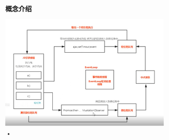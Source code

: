 ## 概念介绍
![](./xc.png)
- <script>脚本一执行就进入js引擎线程（宏任务）
- 编译
- 解释
- 执行
## 渲染进程（浏览器内核）
>进程是系统进行资源分配和调度的一个独立单位 一个进程内包含多个线程
- GUI 渲染线程(页面渲染 css)
- js引擎线程(执行js脚本) 
- js中事件(onclick), 定时器(setTimeout)，ajax 会单独开一个线程
- 事件触发线程(EventLoop轮询处理) **去宏任务队列里面查找 看是否有到时间的**
> - js主线程(引擎线程)是单线程的
> - GUI 渲染线程 与 js引擎线程是互斥的 js执行的时候不会页面渲染  页面渲染的时候不会执行js脚本
> - js引擎线程执行完(同步，异步代码)之后被立即执行的叫微任务，同步异步代码执行完后去清空微任务
## 数据类型
- 基本数据类型（值类型number, string, blooen, null, undefind）
   - Synml() 唯一值
   - number(1, 0.2, NaN，infi无线)  typeof NaN -> "number"
      - NaN === NaN 和谁都不相等 isNaN() 判断 其他数据不能正常转化为number时 出现NaN Number('12px') -> NaN
   - null 的作用使变量指向空指针 释放堆内存
- 引用数据类型
   1. object: {} 普通对象 [] new Array /^$/ 正则对象 new Date() Math 实例对象... (一些类的实例 -> 实例对象 - 数组对象，日期对象... )
      - 数据类型typeof为小写"object", 构造函数为大写Object
      - 对象的属性名 可以为基本数据类型的各个值，属性名为引用类型值默认回转化成字符串处理 
      - {x:10}.toString() => "[object object]"   Object.prototype.toString()  原型链 数据类型转化
      - [].toString() => ""   Array.prototype.toString()
      - 数组是特殊的对象 有length 属性名为递增的代表位置的数字
      - dir(Array) Mdn
   2. function 特殊对象（附属），更多性质还是函数，有很多（js底层）的概念
   3. Symbol 唯一值
## v8引擎渲染机制
> 依次进入队列执行
- [过程](https://segmentfault.com/a/1190000011858383)
- 堆(heap)栈(stack)内存
   - 栈：1执行环境，2存储基本类型
   - 堆：存储引用类型么
- 定义
   - 堆heap则是动态分配的内存，大小不定也不会自动释放（引用数据类型: 数组 对象）
   - 栈stack为自动分配的内存空间，它由系统自动释放；（原始数据类型）
- 关系
   - 引用数据类型存放在堆里，=：传址
   - 基本数据类型存放在栈里，=：直接传值
   - ![](./dz.png)
- 代码解析过程 
   > 词法解析 => AST语法树 => js引擎 => 执行栈 => 全局对象(变量提升) => 运行
   - 编译器（）
      1. 词法解析
      2. AST抽象语法树
      3. 构建出浏览器能够执行的代码
   - 引擎（v8 / webkit内核）浏览器识别代码
      - ECStack(`执行环境栈`) / 栈内存 作用：(也是环境，也是存储基本数据类型) 执行代码
      - EC 执行环境(`执行上下文`) 某个域下的代码执行都有自己的上下文
         - 全局 EC(G) global 全局
         - 函数 EC(...) 私有的
         - 进栈执行-(压缩到栈里进行)-进栈 有的没有用的执行完-出栈 有的还有用的回压缩到栈底-`闭包`(等待下次调用)
            - GO(全局对象)
               - 变量赋值三步 
                  1. 创建变量(lrh,左侧词法解析) - 声明
                  2. 创建值：基本值直接在栈中创建和存储
                  3. 赋值 让变量和值关联起来 - `定义defined`
            - 堆栈内存
               - 栈：
      1. 变量提升
      2. 作用域 / 闭包
      3. 变量对象
      4. 堆栈内存
      5. /VO/AO/

## 编译
- 编译型语言
> 比如先把中文稿 翻译一份英文稿 给外国人 然后演讲 => 编译后直接运行
- 解释型语言
> 演讲中，同声翻译，演讲一句，翻译一句 =>  
- js 为预编译 先提升所有定义变量var 为undifine 和 function

## 词法分析
- 编译顺序
- 执行顺序
- 作用域
- 运行机制
函数的作用域在定义的时候就决定了，和在哪里执行没有关系，这就是词法作用域

## 执行上下文
- 全局对象
- 局部变量
- 深入理解 各种运行环境 上下文界定
- javaScript在浏览器中运行的过程分为两个阶段预解析阶段 执行阶段, 所谓javascript预解析正是创建函数的执行环境(又称“执行上下文”)，只有搞定了javascript的执行环境我们才能搞清楚一段代码在执行过后为什么产生这样的结果。
## 作用域 与 作用域链
- 函数定义的时候就产生作用域 ， 执行的时候产生执行上下文
- 与执行上下文的不同
## this指代
- 指的是 调用函数的那个对象[更多](https://www.jianshu.com/p/f2cdbd345211) `需是哪个对象调用 指代的是这个对象`，`若返回的是函数，this指代window`
```js
var o = {
    text: 'hello',
    arr: ['join', 'agoh'],
    fn: function () {
       return function aa() {
          console.log(this, 'sdfsdfsdfsd') // window
       }
    }
}
o.fn()()
```
- this指针 - 当前类的实例 - 向上查找
- 比如当通过某个对象来调用函数时，该对象就是此次调用的上下文，也就是改函数的 this 的值
```js
var o = {
    text: 'hello',
    arr: ['join', 'agoh'],
    fn: function () {
       console.log(this) // o 调用fn this指代o对象
       let that = this
        this.arr.forEach(function (item) { // 或将此函数改为箭头函数 原因：箭头函数本身没有this, 会指向上级作用域this
            console.log(this.text, '标志') // 获取不到this 改为that 变量接受 原因：变量会向上级作用域查找
            console.log(that.text, '标志')
        })
            // 相当于 return undefind
        // let abb = {
        //     a: 1,
        //     b: 2,
        //     cc: function bb() {
        //         console.log(this, 'sdfsdfsdfsd')
        //         return 1
        //     }
        // }
        // return abb
    }
}
var pp = o.fn()
console.log(pp) // undefind
```
## 闭包
- 产生：执行环境栈中有未被执行（未销毁）的任务（代码）
- 应用：
   - 定时器
   - 柯里化 封装检查数据类型
- 俗语：其实就是一种约定（这样写就叫做闭包，可实现一些功能）
- 理解（定义.概念）：
   - 总结：当前这个函数(-1)可以不在当前作用域下(11)调用(除开window下)
      - 函数返回函数 如果都执行完了 就不叫闭包
      ```js
      function checkType(type) {
         // 11
         return function-1(value) { // 'Sting' 被保存到了这里 函数没有执行就不会销毁   闭包
            return Object.prototype.toString.call(value) === `[object ${type}]`
         }
      }
      checkType()()
      ```
   - js高程中描述：闭包是指有权访问另一个函数作用域中的变量的函数。
   - 权威指南中描述：从技术的角度讲，所有的JavaScript函数都是闭包：它们都是对象，它们都关联到作用域链
   - 你不知道的JavaScript中描述：**当函数可以记住并访问所在的词法作用域时，就产生了闭包，即使函数是在当前词法作用域之外执行**
   ```js
      function fn1() {
         var name = 'iceman';
         function fn2() {
            console.log(name);
         }
         fn2();
      }
      fn1();
      上面的代码已经产生闭包了。fn2访问到了fn1的变量，满足了条件“有权访问另一个函数作用域中的变量的函数”，fn2本身是个函数，所以满足了条件“所有的JavaScript函数都是闭包”。
      这的确是闭包，但是这种方式定义的闭包不太好观察。
      ========================================
      function fn1() {
         var name = 'iceman';
         function fn2() {
            console.log(name);
         }
         return fn2;
      }
      var fn3 = fn1();
      fn3();
      1.fn2的词法作用域能访问fn1的作用域
      2.将fn2当做一个值返回
      3.fn1执行后，将fn2的引用赋值给fn3
      4.执行fn3，输出了变量name
      我们知道通过引用的关系，fn3就是fn2函数本身。执行fn3能正常输出name，这不就是fn2能记住并访问它所在的词法作用域，而且fn2函数的运行还是在当前词法作用域之外了。
      ========================================
      function waitSomeTime(msg, time) {
         setTimeout(function () {
            console.log(msg)
         }, time);
      }
      waitSomeTime('hello', 1000);
      定时器中有一个匿名函数，该匿名函数就有涵盖waitSomeTime函数作用域的闭包，因此当1秒之后，该匿名函数能输出msg。
      ========================================
      for (var i = 1; i <= 10; i++) {
         setTimeout(function () {
            console.log(i);
         }, 1000);
      }
      for循环中使用定时器延迟打印的问题
      我们对其的预期是输出1~10，但却输出10次11。这是因为setTimeout中的匿名函数执行的时候，for循环都已经结束了，for循环结束的条件是i大于10，所以当然是输出10次11咯。
      究其原因：i是声明在全局作用中的，定时器中的匿名函数也是执行在全局作用域中，那当然是每次都输出11了
      原因知道了，解决起来就简单了，我们可以让i在每次迭代的时候，都产生一个私有的作用域，在这个私有的作用域中保存当前i的值
      for (var i = 1; i <= 10; i++) {
         (function () {
            var j = i;
            setTimeout(function () {
                  console.log(j);
            }, 1000);
         })();
      }
      或者
      将每次迭代的i作为实参传递给自执行函数，自执行函数中用变量去接收：
      for (var i = 1; i <= 10; i++) {
         (function (j) {
            setTimeout(function () {
                  console.log(j);
            }, 1000);
         })(i);
      }
   ```
- [解释](https://www.jianshu.com/p/85add291c8a5)
- 应用：典型是定义模块，我们将操作函数暴露给外部，而细节隐藏在模块内部
   ```js
      function module() {
         var arr = [];
         function add(val) {
            if (typeof val == 'number') {
                  arr.push(val);
            }
         }
         function get(index) {
            if (index < arr.length) {
                  return arr[index]
            } else {
            return null;
            }
         }
         return {
            add: add,
            get: get
         }
      }
      var mod1 = module();
      mod1.add(1);
      mod1.add(2);
      mod1.add('xxx');
      console.log(mod1.get(2));
   ```
## 原型链
- 名词：原型对象，实例对象（就是new 构造函数的接受变量），函数对象（函数对象我们可以简单的理解为函数，因为在js中函数本身就属于一个对象），constructor, prototype, proto, __proto__, 原型继承 
- 原型对象我们可以简单的理解为原型对象是实例对象和函数对象的父对象，俗称：爸爸，并且通过实例对象和函数对象都能找到原型对象；[更多](https://www.cnblogs.com/dengyao-blogs/p/11481326.html)
- 实例对象和函数对象的关系
```js
function People(name){
   this.name=name;
   console.log(this.name);
}
var student = new People("张三");
People是构造函数，student是实例对象，二者之间的关系体现在constructor属性中；
student.constructor === People; //true
student instanceof People  //true
```
- new关键字做了什么？
构造函数和普通函数在JS中没有什么太大的区别，所以我们可以想到那么直接使用函数的话，this的指向肯定是浏览器全局对象window，那么我们new一下之后，this的指向将会改变为新的实例对象，并且还会将这个新的实例对象返回回来；
所以我们可以总结new做了什么：
1. 新建了一个空的函数对象；
2. 改变this的指向，将this的指向改为接收新函数对象的实例对象
3. 返回这个新的实例对象
4. 一 new 构造函数就会执行 与 class constructor 中的语句一样 可
```js
function Per() {
   id.innerText = '改变节点'
   id.appendChild = frame // 塞回文档碎片
}
``` 
- 总结
1. `实例对象.__proto__指针` 等于 `构造函数的prototype` 等于 `原型对象` 
2. 对象(普通对象，实例对象，原型对象，普通函数，构造函数)就具有__proto__指针
3. 只有`原型对象`, `实例对象`, `普通对象`具有`constructor`指向它的构造函数
4. 只有`构造函数`, `普通函数`具有`prototype`指向它的原型对象
5. 示例
   - prototype: '原型对象'
   ```js
      [].__proto__ = Array.prototype = { // 原型对象
         isArray: f,
         constructor: '构造函数Array',
         concat,splice,push,freeze, toString等数组方法,
         __proto__: '原型对象Object'
      }
   ```
   - Array.__proto__
   ```js
      Array.__proto__ = {
         constructor: f Function'构造函数Function'
         arguments, apply, bind, call, toString等方法
         __proto__: { // 'Object的原型对象'
            hasOwnProperty: ,
            toString: ,
            valueOf: ,
            constructor: { // Object的构造函数
               assign: f,
               create: f,
               defineProperty: f,
               freeze: f, // 冻结对象
               keys: f, 等对象方法
            }
         }
      }
   ```
## 函数
- 箭头函数与普通函数的区别
```js
var o = {
    tex: 'hello',
    arr: ['join', 'agoh'],
    fn: function () {
        return function aa() {
            console.log(this, 'sdfsdfsdfsd') // window
        }
    }
}
o.fn()()
```
- 变量的查找会依据作用域链由内向外查找直到全局对象window
```js
var o = {
    tex: 'hello',
    arr: ['join', 'agoh'],
    fn: function () {
        return function aa() {
            console.log(art, 'sdfsdfsdfsd') // 2
        }
    }
}
var art = 2
o.fn()()
```
- this 谁调用就指代谁，箭头函数本身没有this 向上级作用域查找
```js
var o = {
    tex: 'hello',
    arr: ['join', 'agoh'],
    fn: function () {
        // console.log(this, 'sdfsdfsdfsd')
        let that = this // o 调用fn 所以this 指代o
        return function aa() { // that 接受或者这儿改为箭头函数
            console.log(that, 'sdfsdfsdfsd') 
        }
    }
}
o.fn()()
```
## EventLoop 事件循环机制
   - 概念：js引擎为主线程
   - 应用
   - 宏任务: `setTimeout, ajax`
   - 微任务: `Promise`
      - new MutationObserver() // nextTick 原理 多次调用nextTick 都保存在一个数组，队列里面 循环全部执行 Promise then里面 
   - 先执行同步代码，再执行promise then中的微任务， 再执行 宏任务
   - ![](./hwrw.png)
   ```js
      console.log('script start');
      setTimeout(function() {
      console.log('setTimeout');
      }, 0);

      Promise.resolve().then(function() {
      console.log('promise1');
      }).then(function() {
      console.log('promise2');
      });

      console.log('script end');
      // script start, script end, promise1, promise2, setTimeout
   ```
   ```js
      console.log('script start');
      setTimeout(function() {
      console.log('timeout1');
      }, 10);

      new Promise(resolve => {
         console.log('promise1');
         resolve();
         setTimeout(() => console.log('timeout2'), 10);
      }).then(function() {
         console.log('then1')
      })
      console.log('script end');
      // script start, promise1, script end, then1, timeout1, timeout2
   ```
## 垃圾回收机制
![](./ljhs.jpg)
- for 的运行机制
   - for循环还有一个特别之处，就是设置循环变量的那部分是一个父作用域，而循环体内部是一个单独的子作用域
   ```js
   for (let i = 0; i < 3; i++) {
   let i = 'abc';
   console.log(i);
   }
   // abc
   // abc
   // abc
   ```
   > 上面代码正确运行，输出了 3 次abc。这表明函数内部的变量i与循环变量i不在同一个作用域，有各自单独的作用域。
## 规范
- AMD
   - 用于浏览器
   - 运行时
- Commonjs(模块)规范
> NodeJs 基于Commonjs规范
   - 用于服务器
   - module.exports 导出
   - require 导入
   - 运行时加载
   ```js
   let { stat, exists, readFile } = require('fs');

   // 等同于
   let _fs = require('fs');
   let stat = _fs.stat;
   let exists = _fs.exists;
   let readfile = _fs.readfile;
   ```
- Es6(模块) 规范
   - 用于浏览器
   - export 
   - import
   - 编译时加载(静态加载)
   ```js
   import { stat, exists, readFile } from 'fs';
   ```
   > 上面代码的实质是从fs模块加载 3 个方法，其他方法不加载。这种加载称为“编译时加载”或者静态加载，即 ES6 可以在编译时就完成模块加载，效率要比 CommonJS 模块的加载方式高。当然，这也导致了没法引用 ES6 模块本身，因为它不是对象
## Es6 新
### 易忘
   - 暂时性死区
      - 总之，在代码块内，使用let命令声明变量之前，该变量都是不可用的。这在语法上，称为“暂时性死区”（temporal dead zone，简称 TDZ）
      - ES6 明确规定，如果区块中存在let和const命令，这个区块对这些命令声明的变量，从一开始就形成了封闭作用域。凡是在声明之前就使用这些变量，就会报错。
      ```js
         var tmp = 123;
         if (true) {
            tmp = 'abc'; // ReferenceError  即使是在全局声明了tem 但这儿在 let 之前使用 也会报错 明确规定 暂时性死区
            let tmp;
         }
      ```
   - let var 在for中的区别
   - 剩余运算符 `...`
      - 函数新增
   - 扩展运算符 `...`
      - 对象新增
   - 箭头函数与变量解构结合使用`vuex中 ({commit})`
   ```js
      let person = { // 预期
         first: '',
         last: ''
      }
      const full = ({ first, last }) => first + ' ' + last;

      // 等同于
      function full(person) {
         return person.first + ' ' + person.last;
      }
   ```
   - export var a = 1 与 export default {}
   ```js
      export var a = 1
      export function b() {}
      var a = 1
      function b() {}
      export {
         a,
         b
      }
      import {a} from ''
      // a -> 1
      // ===============
      export default var a = 1
      或
      var a = 1
      function b() {}
      export default {
         a,
         b
      }
      import obj from ''
      // obj.a -> 1
   ```
   > export 可以写多个 export default 只能写一个
### promise
> 基于高阶函数，发布订阅模式
- 问题？？
   - 如果先.catch 会进入then吗
1. then中回调push
2. new Error() 进入reject
3. 如果then成功或失败的结果中，返回的还是一个promise,会等待这个promise的执行结果，并将结果传递到下一个then的参数中
4. 第一个then(成功方法, 失败方法)，走下一个then的失败有两种情况
   - 返回一个失败的promise
   - 抛出异常
   ```js
      read('./name.text', 'utf8').then((data) => {
         // return read('./name1.text这儿没有这个文件', 'utf8') 失败结果 -> 地点2
         // throw new Error('123') -> 地点2
         // (这儿不写  相当于 return undefined) 进入下一个then的成功 -> 地点1
         // return 111 普通值 -> 地点1
      }, (err) => {
         // (这儿不写  相当于 return undefined) 进入下一个then的成功 -> 地点1
         // throw err -> 地点2
          return new Promise(() => {}) 不成功也不失败 就不会进入下一个then 中断了
      }).then((data) => {
         // 地点1
      }, (err) => {
         // 地点2
      })
   ```
5. 走完失败 终止promise
6. 链式调用
   - let p = new Promise() Promise的实例p的状态一旦确定了就不会改变
   - 为什么返回的不是this(同一个实例), 因为如果失败了 它的状态就不会改变 这个this就一直都是失败的
   - 每次调用promise都需要返回一个新的promise实例(状态) 保证状态不影响
- 高阶函数
   - 一个函数的参数为函数， 返回值为函数
   - 核心逻辑提取出来， 可扩展其他功能
   ```js
   // 装饰模式（在什么之前后，又做点什么，叫装饰） AOP 切片
   Function.prototype.before = function(cb) {
      console.log(this)
      // 剩余运算符
      return (...args) => { // 箭头函数中没有this this会向上一层查找, 箭头函数中没有arguments
         cb();
         this(...args) // 展开运算符
         //this.apply(null, args)
      }
   }
   function makeCoffee(name) {
      console.log('核心功能 创建一倍咖啡'+ name)
   }
   let newFunc = makeCoffee.before(function() {
      console.log('加糖')
   })
   newFunc('参数1', '参数2')
   ```
- 柯里化
   - 把核心功能，提出一个更细小的函数
   - 不停的细化函数，每次调用返回一个函数 ！！！
   - 校验类型
   - 普通函数每次都需要传递参数，可以用高阶函数来绑定参数
   ```js
   // 把String 保存到isString方法里
   function checkType(type) {
      return function(value) { // 'Sting' 被保存到了这里 函数没有执行就不会销毁   闭包
         return Object.prototype.toString.call(value) === `[object ${type}]`
      }
   }
   let isString = checkType('Sting')
   console.log(isString('hello')) 
   ```
- callback
   - 解决异步并发的问题靠的就是计数器 - 有全局变量
- 发布订阅模式
   - evebtBus  先存起来 依次触发
   - 可以解耦合
   - 两者无关系
- 观察者模式
   - 需把观察者挂载到被观察者上
> 发布订阅与观察者模式的区别：
> - 观察者基于发布订阅
> - 观察者两者有关系
- promise
   - 返回的是一个promise实例 能一直链式调用then
   - new一个Promise中的executor是立即执行的`立即执行11`
   - 一旦成功就不会失败 反之亦然
   ```js
      new Promse(() => {
         throw new Error('错误') // 如果内部出错了 就会变成失败态
         console.log(11)
         resove('成功') // 前面状态改变了 这儿就不会执行
      })
      console.log(22)
      // 11 22
   ```
## 跨域
- 为什么会跨域
- 解决跨域的原理是什么
- 浏览器同源策略
- 九种方式
   - 浏览器非安全模式打开，去除访问限制Lax
## TypeScript语法
### 类型注解
### 接口
### 类
- class 继承
- 解释器 @Component
- 修饰符
   - private
- 断言 !
- 泛型
- 接口